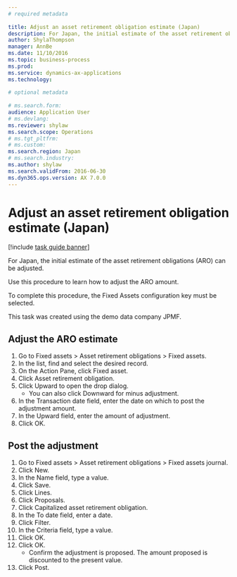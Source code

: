 ```yaml
--- 
# required metadata 
 
title: Adjust an asset retirement obligation estimate (Japan)
description: For Japan, the initial estimate of the asset retirement obligations (ARO) can be adjusted. 
author: ShylaThompson
manager: AnnBe 
ms.date: 11/10/2016
ms.topic: business-process 
ms.prod:  
ms.service: dynamics-ax-applications 
ms.technology:  
 
# optional metadata 
 
# ms.search.form:   
audience: Application User 
# ms.devlang:  
ms.reviewer: shylaw
ms.search.scope: Operations 
# ms.tgt_pltfrm:  
# ms.custom:  
ms.search.region: Japan
# ms.search.industry: 
ms.author: shylaw
ms.search.validFrom: 2016-06-30 
ms.dyn365.ops.version: AX 7.0.0 
---
```

# Adjust an asset retirement obligation estimate (Japan)

[!include [task guide banner](../../includes/task-guide-banner.md)]

For Japan, the initial estimate of the asset retirement obligations (ARO) can be adjusted. 



Use this procedure to learn how to adjust the ARO amount.



To complete this procedure, the Fixed Assets configuration key must be selected.



This task was created using the demo data company JPMF.


## Adjust the ARO estimate
1. Go to Fixed assets > Asset retirement obligations > Fixed assets.
2. In the list, find and select the desired record.
3. On the Action Pane, click Fixed asset.
4. Click Asset retirement obligation.
5. Click Upward to open the drop dialog.
    * You can also click Downward for minus adjustment.  
6. In the Transaction date field, enter the date on which to post the adjustment amount.
7. In the Upward field, enter the amount of adjustment.
8. Click OK.

## Post the adjustment
1. Go to Fixed assets > Asset retirement obligations > Fixed assets journal.
2. Click New.
3. In the Name field, type a value.
4. Click Save.
5. Click Lines.
6. Click Proposals.
7. Click Capitalized asset retirement obligation.
8. In the To date field, enter a date.
9. Click Filter.
10. In the Criteria field, type a value.
11. Click OK.
12. Click OK.
    * Confirm the adjustment is proposed. The amount proposed is discounted to the present value.  
13. Click Post.

